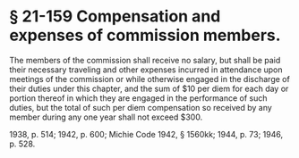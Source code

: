 # § 21-159 Compensation and expenses of commission members.

<p>The members of the commission shall receive no salary, but shall be paid their necessary traveling and other expenses incurred in attendance upon meetings of the commission or while otherwise engaged in the discharge of their duties under this chapter, and the sum of $10 per diem for each day or portion thereof in which they are engaged in the performance of such duties, but the total of such per diem compensation so received by any member during any one year shall not exceed $300.</p><p>1938, p. 514; 1942, p. 600; Michie Code 1942, § 1560kk; 1944, p. 73; 1946, p. 528.</p>
